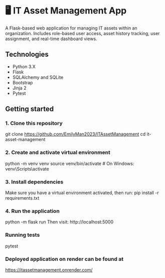 # 🖥️ IT Asset Management App
A Flask-based web application for managing IT assets within an organization. Includes role-based user access, asset history tracking, user assignment, and real-time dashboard views.

## Technologies 
- Python 3.X
- Flask
- SQLAlchemy and SQLite
- Bootstrap
- Jinja 2
- Pytest

## Getting started
### 1. Clone this repository

git clone https://github.com/EmilyMan2023/ITAssetManagement
cd it-asset-management

### 2. Create and activate virtual environment

python -m venv venv
source venv/bin/activate  # On Windows: venv\Scripts\activate

### 3. Install dependencies

Make sure you have a virtual environment activated, then run:
pip install -r requirements.txt

### 4. Run the application 

python -m flask run
Then visit: http://localhost:5000


### Running tests 

pytest


### Deployed application on render can be found at

https://itassetmanagement.onrender.com/
